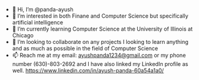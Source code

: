 - 👋 Hi, I’m @panda-ayush
- 👀 I’m interested in both Finane and Computer Science but specifically artificial intelligence
- 🌱 I’m currently learning Computer Science at the University of Illinois at Chicago
- 💞️ I’m looking to collaborate on any projects I looking to learn anything and as much as possible in the field of Computer Science
- 📫 Reach me at my email: ayushpanda1234@gmail.com or my phone number (630)-803-2692 and I have also linked my LinkedIn profile as well. 
https://www.linkedin.com/in/ayush-panda-60a54a1a0/

<!---
panda-ayush/panda-ayush is a ✨ special ✨ repository because its `README.md` (this file) appears on your GitHub profile.
You can click the Preview link to take a look at your changes.
--->
